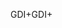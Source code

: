 <span data-ttu-id="96a56-101">GDI+</span><span class="sxs-lookup"><span data-stu-id="96a56-101">GDI+</span></span>